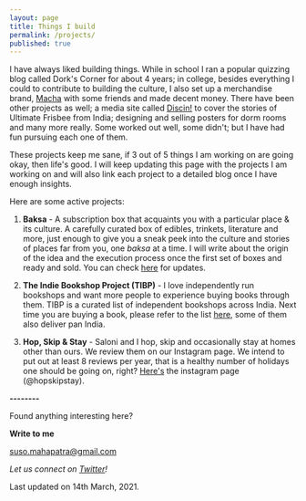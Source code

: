 ```yaml
---
layout: page
title: Things I build
permalink: /projects/
published: true
---
```

I have always liked building things. While in school I ran a popular quizzing blog called Dork's Corner for about 4 years; in college, besides everything I could to contribute to building the culture, I also set up a merchandise brand, [Macha](https://www.facebook.com/machaitsokay) with some friends and made decent money. There have been other projects as well; a media site called [Discin!](https://discin.in/) to cover the stories of Ultimate Frisbee from India; designing and selling posters for dorm rooms and many more really. Some worked out well, some didn't; but I have had fun pursuing each one of them.

These projects keep me sane, if 3 out of 5 things I am working on are going okay, then life's good. I will keep updating this page with the projects I am working on and will also link each project to a detailed blog once I have enough insights. 

Here are some active projects:

1. **Baksa** - A subscription box that acquaints you with a particular place & its culture. A carefully curated box of edibles, trinkets, literature and more, just enough to give you a sneak peek into the culture and stories of places far from you, one _baksa_ at a time. I will write about the origin of the idea and the execution process once the first set of boxes and ready and sold. You can check [here](https://www.twitter.com/getbaksa/) for updates. 

2. **The Indie Bookshop Project (TIBP)** - I love independently run bookshops and want more people to experience buying books through them. TIBP is a curated list of independent bookshops across India. Next time you are buying a book, please refer to the list [here](https://www.bit.ly/IndieBookshop/), some of them also deliver pan India.

3. **Hop, Skip & Stay** - Saloni and I hop, skip and occasionally stay at homes other than ours. We review them on our Instagram page. We intend to put out at least 8 reviews per year, that is a healthy number of holidays one should be going on, right? [Here's](https://www.instagram/hopskipstay/) the instagram page (@hopskipstay).

**--------**

Found anything interesting here? 

**Write to me**

[suso.mahapatra@gmail.com](mailto:suso.mahapatra@gmail.com)

_Let us connect on [Twitter](https://www.twitter.com/whysosuso/)!_

Last updated on 14th March, 2021.
